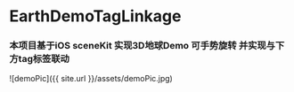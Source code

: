 # EarthDemoTagLinkage

### 本项目基于iOS sceneKit 实现3D地球Demo 可手势旋转 并实现与下方tag标签联动 
![demoPic]({{ site.url }}/assets/demoPic.jpg)